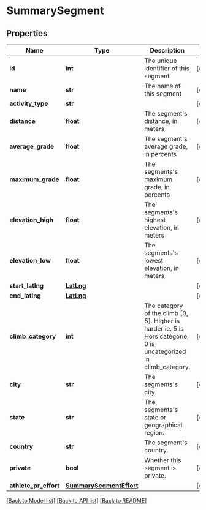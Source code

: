 # SummarySegment

## Properties
Name | Type | Description | Notes
------------ | ------------- | ------------- | -------------
**id** | **int** | The unique identifier of this segment | [optional] 
**name** | **str** | The name of this segment | [optional] 
**activity_type** | **str** |  | [optional] 
**distance** | **float** | The segment&#x27;s distance, in meters | [optional] 
**average_grade** | **float** | The segment&#x27;s average grade, in percents | [optional] 
**maximum_grade** | **float** | The segments&#x27;s maximum grade, in percents | [optional] 
**elevation_high** | **float** | The segments&#x27;s highest elevation, in meters | [optional] 
**elevation_low** | **float** | The segments&#x27;s lowest elevation, in meters | [optional] 
**start_latlng** | [**LatLng**](LatLng.md) |  | [optional] 
**end_latlng** | [**LatLng**](LatLng.md) |  | [optional] 
**climb_category** | **int** | The category of the climb [0, 5]. Higher is harder ie. 5 is Hors catégorie, 0 is uncategorized in climb_category. | [optional] 
**city** | **str** | The segments&#x27;s city. | [optional] 
**state** | **str** | The segments&#x27;s state or geographical region. | [optional] 
**country** | **str** | The segment&#x27;s country. | [optional] 
**private** | **bool** | Whether this segment is private. | [optional] 
**athlete_pr_effort** | [**SummarySegmentEffort**](SummarySegmentEffort.md) |  | [optional] 

[[Back to Model list]](../README.md#documentation-for-models) [[Back to API list]](../README.md#documentation-for-api-endpoints) [[Back to README]](../README.md)

